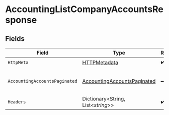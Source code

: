 # AccountingListCompanyAccountsResponse


## Fields

| Field                                                                                 | Type                                                                                  | Required                                                                              | Description                                                                           |
| ------------------------------------------------------------------------------------- | ------------------------------------------------------------------------------------- | ------------------------------------------------------------------------------------- | ------------------------------------------------------------------------------------- |
| `HttpMeta`                                                                            | [HTTPMetadata](../../Models/Components/HTTPMetadata.md)                               | :heavy_check_mark:                                                                    | N/A                                                                                   |
| `AccountingAccountsPaginated`                                                         | [AccountingAccountsPaginated](../../Models/Components/AccountingAccountsPaginated.md) | :heavy_minus_sign:                                                                    | The list of accounts was retrieved.                                                   |
| `Headers`                                                                             | Dictionary<String, List<*string*>>                                                    | :heavy_check_mark:                                                                    | N/A                                                                                   |